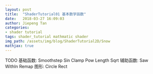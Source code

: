 ```yaml
---
layout: post
title:  "ShaderTutorial01 基本数学函数"
date:   2018-03-27 16:09:03
author: Jiepeng Tan
categories: 
- shader tutorial
tags: shader_tutorial mathmatic shader
img_path: /assets/img/blog/ShaderTutorial2D/Snow
mathjax: true
---
```

 
TODO 
基础函数: Smoothstep Sin Clamp Pow Length Sqrt 
辅助函数: Saw WithIn Remap
图形: Circle Rect 

